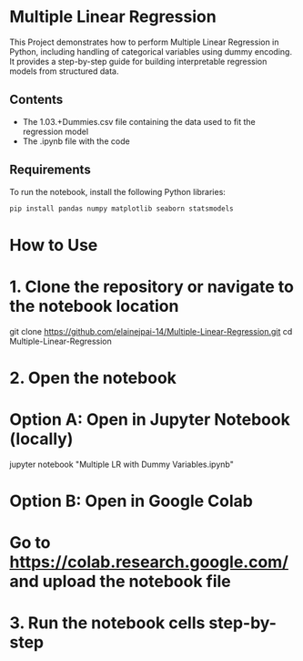 # Multiple Linear Regression

This Project demonstrates how to perform Multiple Linear Regression in Python, including handling of categorical variables using dummy encoding. It provides a step-by-step guide for building interpretable regression models from structured data.

## Contents

- The 1.03.+Dummies.csv file containing the data used to fit the regression model
- The .ipynb file with the code

## Requirements

To run the notebook, install the following Python libraries:

```bash
pip install pandas numpy matplotlib seaborn statsmodels
```
# How to Use
# 1. Clone the repository or navigate to the notebook location
git clone https://github.com/elainejpai-14/Multiple-Linear-Regression.git
cd Multiple-Linear-Regression

# 2. Open the notebook
# Option A: Open in Jupyter Notebook (locally)
jupyter notebook "Multiple LR with Dummy Variables.ipynb"

# Option B: Open in Google Colab
# Go to https://colab.research.google.com/ and upload the notebook file

# 3. Run the notebook cells step-by-step

